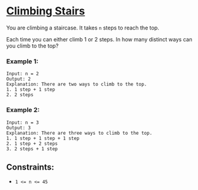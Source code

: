 # [Climbing Stairs](https://leetcode.com/problems/climbing-stairs/)

You are climbing a staircase. It takes `n` steps to reach the top.

Each time you can either climb 1 or 2 steps. In how many distinct ways can you climb to the top?

### Example 1:
```
Input: n = 2
Output: 2
Explanation: There are two ways to climb to the top.
1. 1 step + 1 step
2. 2 steps
```
   
### Example 2:
```
Input: n = 3
Output: 3
Explanation: There are three ways to climb to the top.
1. 1 step + 1 step + 1 step
2. 1 step + 2 steps
3. 2 steps + 1 step
```

## Constraints:
* `1 <= n <= 45`